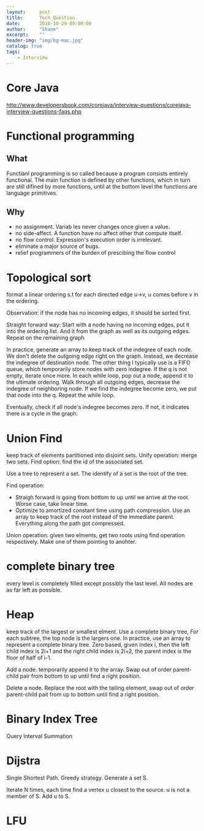 ```yaml
---
layout:     post
title:      Tech Question
date:       2018-10-29 09:00:00
author:     "Shane"
excerpt:    ""
header-img: "img/bg-mac.jpg"
catalog: true
tags:
    - Interview
---
```


# Core Java
http://www.developersbook.com/corejava/interview-questions/corejava-interview-questions-faqs.php

# Functional programming
## What
Functianl programming is so called because a program consists entirely functional. The main function is defined by other functions, which in turn are still difined by more functions, until at the bottom level the functions are language primitives.

## Why
- no assignment. Variab les never changes once given a value.
- no side-affect. A function have no affect other that compute itself.
- no flow control. Expression's execution order is irrelevant.
- eliminate a major source of bugs.
- relief programmers of the burden of prescibing the flow control

# Topological sort

format a linear ordering s.t for each directed edge u->v, u comes before v in the ordering.

Observation: if the node has no incoming edges, it should be sorted first.

Straight forward way: Start with a node having no incoming edges, put it into the ordering list. And it from the graph as well as its outgoing edges. Repeat on the remaining graph

In practice, generate an array to keep track of the indegree of each node. We don't delete the outgoing edge right on the graph. Instead, we decrease the indegree of destination node. The other thing I typically use is a FIFO queue, which temporarily store nodes with zero indegree. If the q is not empty, iterate once more. In each
while loop, pop out a node, append it to the ultimate ordering. Walk through all outgoing edges, decrease the indegree of neighboring node. If we find the indegree become zero, we put that node into the q. Repeat the while loop.

Eventually, check if all node's indegree becomes zero. If not, it indicates there is a cycle in the graph.

# Union Find
keep track of elements partitioned into disjoint sets. Unify operation: merge two sets. Find option: find the id of the associated set.

Use a tree to represent a set. The identify of a set is the root of the tree.

Find operation: 
- Straigh forward is going from bottom to up until we arrive at the root. Worse case, take linear time.
- Optimize to amortized constant time using path compression. Use an array to keep track of the root instead of the immediate parent. Everything along the path got compressed. 

Union operation: given two elments, get two roots using find operation respectively. Make one of them pointing to anohter.

# complete binary tree
every level is completely filled except possibly the last level. All nodes are as far left as possible.

# Heap
keep track of the largest or smallest elment. Use a complete binary tree, For each subtree, the top node is the largers one. In practice, use an array to represent a complete binary tree. Zero based, given index i, then the left child index is 2i+1 and the right child index is 2i+2, the parent index is the floor of half of i-1. 

Add a node. temporarily append it to the array. Swap out of order parent-child pair from bottom to up until find a right position.

Delete a node. Replace the root with the tailing element, swap out of order parent-child pait from up to bottom until find a right position.

# Binary Index Tree
Query Interval Summation

# Dijstra
Single Shortest Path. Greedy strategy. Generate a set S.

Iterate N times, each time find a vertex u closest to the source. u is not a member of S. Add u to S.

# LFU
